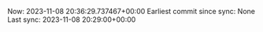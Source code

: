Now: 2023-11-08 20:36:29.737467+00:00 Earliest commit since sync: None Last sync: 2023-11-08 20:29:00+00:00
